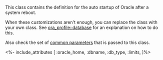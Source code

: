 This class contains the definition for the auto startup of Oracle after a system reboot.

When these customizations aren't enough, you can replace the class with your own class. See [ora_profile::database](./database.html) for an explanation on how to do this.

Also check the set of [common parameters](./common) that is passed to this class.

<%- include_attributes [
  :oracle_home,
  :dbname,
  :db_type,
  :limits,
]%>
